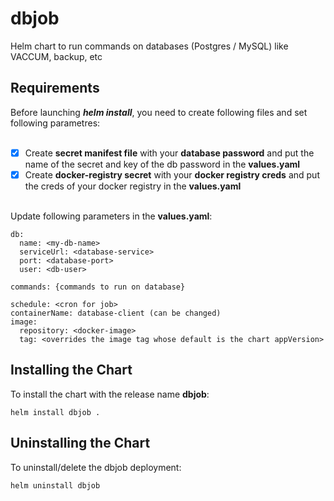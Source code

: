 # dbjob
Helm chart to run commands on databases (Postgres / MySQL) like VACCUM, backup, etc

## Requirements
Before launching ***helm install***, you need to create following files and set following parametres:<br/><br/>
- [x] Create **secret manifest file** with your **database password** and put the name of the secret and key of the db password in the **values.yaml**
- [x] Create **docker-registry secret** with your **docker registry creds** and put the creds of your docker registry in the **values.yaml**<br/><br/>

Update following parameters in the **values.yaml**:

```
db:
  name: <my-db-name>
  serviceUrl: <database-service>
  port: <database-port>
  user: <db-user>
  
commands: {commands to run on database}

schedule: <cron for job>
containerName: database-client (can be changed)
image:
  repository: <docker-image>
  tag: <overrides the image tag whose default is the chart appVersion>
```

## Installing the Chart
To install the chart with the release name **dbjob**:
```
helm install dbjob .
```
## Uninstalling the Chart
To uninstall/delete the dbjob deployment:
```
helm uninstall dbjob 
```


